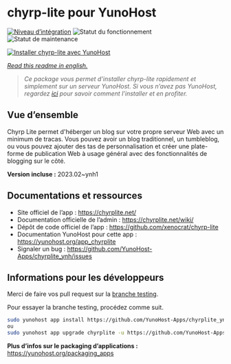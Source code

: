 <!--
N.B.: This README was automatically generated by https://github.com/YunoHost/apps/tree/master/tools/README-generator
It shall NOT be edited by hand.
-->

# chyrp-lite pour YunoHost

[![Niveau d’intégration](https://dash.yunohost.org/integration/chyrplite.svg)](https://dash.yunohost.org/appci/app/chyrplite) ![Statut du fonctionnement](https://ci-apps.yunohost.org/ci/badges/chyrplite.status.svg) ![Statut de maintenance](https://ci-apps.yunohost.org/ci/badges/chyrplite.maintain.svg)

[![Installer chyrp-lite avec YunoHost](https://install-app.yunohost.org/install-with-yunohost.svg)](https://install-app.yunohost.org/?app=chyrplite)

*[Read this readme in english.](./README.md)*

> *Ce package vous permet d’installer chyrp-lite rapidement et simplement sur un serveur YunoHost.
Si vous n’avez pas YunoHost, regardez [ici](https://yunohost.org/#/install) pour savoir comment l’installer et en profiter.*

## Vue d’ensemble

Chyrp Lite permet d'héberger un blog sur votre propre serveur Web avec un minimum de tracas. Vous pouvez avoir un blog traditionnel, un tumbleblog, ou vous pouvez ajouter des tas de personnalisation et créer une plate-forme de publication Web à usage général avec des fonctionnalités de blogging sur le côté.

**Version incluse :** 2023.02~ynh1
## Documentations et ressources

* Site officiel de l’app : <https://chyrplite.net/>
* Documentation officielle de l’admin : <https://chyrplite.net/wiki/>
* Dépôt de code officiel de l’app : <https://github.com/xenocrat/chyrp-lite>
* Documentation YunoHost pour cette app : <https://yunohost.org/app_chyrplite>
* Signaler un bug : <https://github.com/YunoHost-Apps/chyrplite_ynh/issues>

## Informations pour les développeurs

Merci de faire vos pull request sur la [branche testing](https://github.com/YunoHost-Apps/chyrplite_ynh/tree/testing).

Pour essayer la branche testing, procédez comme suit.

``` bash
sudo yunohost app install https://github.com/YunoHost-Apps/chyrplite_ynh/tree/testing --debug
ou
sudo yunohost app upgrade chyrplite -u https://github.com/YunoHost-Apps/chyrplite_ynh/tree/testing --debug
```

**Plus d’infos sur le packaging d’applications :** <https://yunohost.org/packaging_apps>